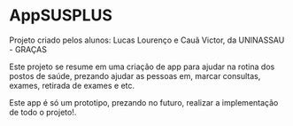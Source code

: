 # AppSUSPLUS

Projeto criado pelos alunos: Lucas Lourenço e Cauã Victor, da UNINASSAU - GRAÇAS

Este projeto se resume em uma criação de app para ajudar na rotina dos postos de saúde, prezando ajudar as pessoas em,
marcar consultas, exames, retirada de exames e etc.

Este app é só um prototipo, prezando no futuro, realizar a implementação de todo o projeto!.
